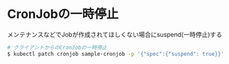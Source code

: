 # CronJobの一時停止
メンテナンスなどでJobが作成されてほしくない場合にsuspend(一時停止)する
```bash
# クライアントからのCronJobの一時停止
$ kubectl patch cronjob sample-cronjob -p '{"spec":{"suspend": true}}'
```